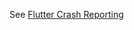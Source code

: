 See [Flutter Crash Reporting](https://www.google.com/url?q=https://docs.flutter.dev/reference/crash-reporting&sa=D&source=editors&ust=1715879907377300&usg=AOvVaw00lY-HSrn9NegCyjA5TTiG)